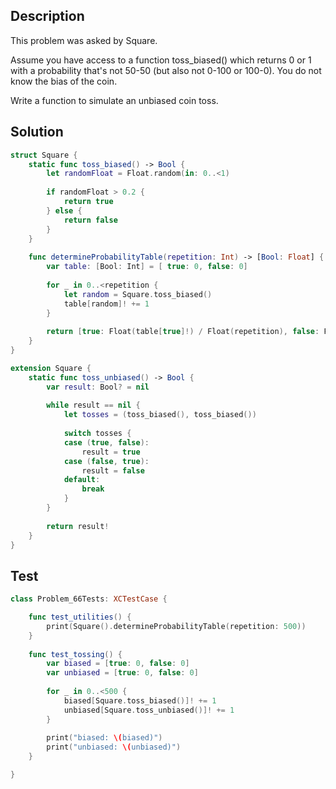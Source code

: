 ## Description

This problem was asked by Square.

Assume you have access to a function toss_biased() which returns 0 or 1 with a probability that's not 50-50 (but also not 0-100 or 100-0). You do not know the bias of the coin.

Write a function to simulate an unbiased coin toss.

## Solution

```swift
struct Square {
    static func toss_biased() -> Bool {
        let randomFloat = Float.random(in: 0..<1)
        
        if randomFloat > 0.2 {
            return true
        } else {
            return false
        }
    }
    
    func determineProbabilityTable(repetition: Int) -> [Bool: Float] {
        var table: [Bool: Int] = [ true: 0, false: 0]
        
        for _ in 0..<repetition {
            let random = Square.toss_biased()
            table[random]! += 1
        }
        
        return [true: Float(table[true]!) / Float(repetition), false: Float(table[false]!) / Float(repetition)]
    }
}

extension Square {
    static func toss_unbiased() -> Bool {
        var result: Bool? = nil
        
        while result == nil {
            let tosses = (toss_biased(), toss_biased())
            
            switch tosses {
            case (true, false):
                result = true
            case (false, true):
                result = false
            default:
                break
            }
        }
        
        return result!
    }
}
```

## Test

```swift
class Problem_66Tests: XCTestCase {

    func test_utilities() {
        print(Square().determineProbabilityTable(repetition: 500))
    }
    
    func test_tossing() {
        var biased = [true: 0, false: 0]
        var unbiased = [true: 0, false: 0]
        
        for _ in 0..<500 {
            biased[Square.toss_biased()]! += 1
            unbiased[Square.toss_unbiased()]! += 1
        }
        
        print("biased: \(biased)")
        print("unbiased: \(unbiased)")
    }

}
```